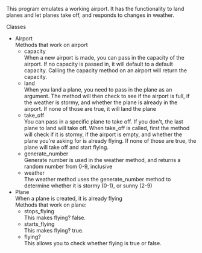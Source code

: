 This program emulates a working airport. It has the functionality to land planes and let planes take off, and responds to changes in weather.

Classes<br/>
  - Airport<br/>
   Methods that work on airport<br/>
    - capacity<br/>
      When a new airport is made, you can pass in the capacity of the airport.
      If no capacity is passed in, it will default to a default capacity. Calling the capacity method on an airport will return the capacity.<br/>
    - land<br/>
      When you land a plane, you need to pass in the plane as an argument.
      The method will then check to see if the airport is full, if the weather is stormy, and whether the plane is already in the airport.
      If none of those are true, it will land the plane<br/>
    - take_off<br/>
      You can pass in a specific plane to take off. If you don't, the last plane to land will take off. 
      When take_off is called, first the method will check if it is stormy, if the airport is empty, and whether the plane you're asking for is already flying.
      If none of those are true, the plane will take off and start flying.<br/>
     - generate_number<br/>
      Generate number is used in the weather method, and returns a random number from 0-9, inclusive<br/>
     - weather<br/>
      The weather method uses the generate_number method to determine whether it is stormy (0-1), or sunny (2-9)<br/>
  - Plane<br/>
    When a plane is created, it is already flying<br/>
    Methods that work on plane:<br/>
      - stops_flying<br/>
        This makes flying? false.<br/>
      - starts_flying<br/>
        This makes flying? true.<br/>
      - flying?<br/>
        This allows you to check whether flying is true or false.<br/>
    
      